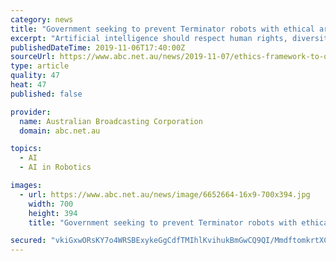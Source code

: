```yaml
---
category: news
title: "Government seeking to prevent Terminator robots with ethical artificial intelligence"
excerpt: "Artificial intelligence should respect human rights, diversity and privacy — while being a far cry from Terminator-style robots — according to new federal ethics guidelines. The Federal Government has released eight ethics guidelines it wants instilled ..."
publishedDateTime: 2019-11-06T17:40:00Z
sourceUrl: https://www.abc.net.au/news/2019-11-07/ethics-framework-to-oversee-artificial-intelligence/11678468
type: article
quality: 47
heat: 47
published: false

provider:
  name: Australian Broadcasting Corporation
  domain: abc.net.au

topics:
  - AI
  - AI in Robotics

images:
  - url: https://www.abc.net.au/news/image/6652664-16x9-700x394.jpg
    width: 700
    height: 394
    title: "Government seeking to prevent Terminator robots with ethical artificial intelligence"

secured: "vkiGxwORsKY7o4WRSBExykeGgCdfTMIhlKvihukBmGwCQ9QI/MmdftomkrtXCdFlyJfJsPesPWRP11mdk2TiUTQX6p+mPRyA/Fvs0C0chXG3OhygNuQ+OqWUUq+ghqLlwe/eWcOsHbJlEMTaQKkBaF3YXWH96fZv2iawHVbl5ikvuDpwGwSEaPNjCf36vxlxpQVl3+zpeeeQxKLaWD7H54NiHI+Fz0//MLp3HYUK/3Bs0Ry3bQnAt9R3dRwJMDtlSEkMWIp3Vg7xW5UxmpT/Zw==;raPF7LbI6VwfN/KV1BA0xA=="
---
```


